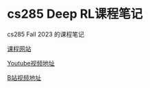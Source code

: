 # cs285 Deep RL课程笔记

cs285 Fall 2023 的课程笔记

[课程网站](https://rail.eecs.berkeley.edu/deeprlcourse/)

[Youtube视频地址](https://www.youtube.com/playlist?list=PL_iWQOsE6TfVYGEGiAOMaOzzv41Jfm_Ps)

[B站视频地址](https://www.bilibili.com/video/BV1NjH4eYEyZ/?spm_id_from=333.337.search-card.all.click&vd_source=dd8480698a284e83005240d13b4d5652)
